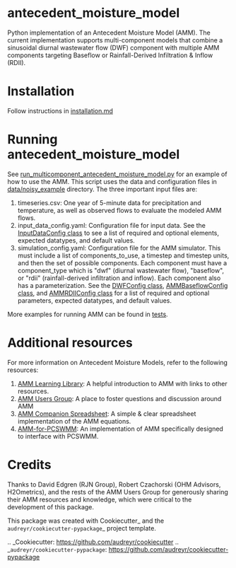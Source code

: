 antecedent_moisture_model
=========================

Python implementation of an Antecedent Moisture Model (AMM). The current implementation supports multi-component models that combine a sinusoidal diurnal wastewater flow (DWF) component with multiple AMM components targeting Baseflow or Rainfall-Derived Infiltration & Inflow (RDII).

# Installation
Follow instructions in [installation.md](docs/installation.md)

# Running antecedent_moisture_model
See [run_multicomponent_antecedent_moisture_model.py](run_multicomponent_simulation.py) for an example of how to use the AMM. This script uses the data and configuration files in [data/noisy_example](data/noisy_example/) directory. The three important input files are:

1. timeseries.csv: One year of 5-minute data for precipitation and temperature, as well as observed flows to evaluate the modeled AMM flows. 
2. input_data_config.yaml: Configuration file for input data. See the [InputDataConfig class](antecedent_moisture_model/timeseries/datamodel.py) to see a list of required and optional elements, expected datatypes, and default values.
3. simulation_config.yaml: Configuration file for the AMM simulator. This must include a list of components_to_use, a timestep and timestep units, and then the set of possible components. Each component must have a component_type which is "dwf" (diurnal wastewater flow), "baseflow", or "rdii" (rainfall-derived infiltration and inflow). Each component also has a parameterization. See the [DWFConfig class](antecedent_moisture_model/simulator/dwf.py), [AMMBaseflowConfig class](antecedent_moisture_model/simulator/amm_baseflow.py), and [AMMRDIIConfig class](antecedent_moisture_model/simulator/amm_rdii.py) for a list of required and optional parameters, expected datatypes, and default values.

More examples for running AMM can be found in [tests](tests/).

# Additional resources 
For more information on Antecedent Moisture Models, refer to the following resources:
1. [AMM Learning Library](https://h2ometrics.com/antecedent-moisture-model/): A helpful introduction to AMM with links to other resources.
2. [AMM Users Group](https://groups.google.com/u/1/g/amm-users/): A place to foster questions and discussion around AMM
3. [AMM Companion Spreadsheet](https://view.officeapps.live.com/op/view.aspx?src=https%3A%2F%2Fwww.h2ometrics.com%2Fwp-content%2Fuploads%2FAMM-Master-Companion-Spreadsheet.xlsx&wdOrigin=BROWSELINK): A simple & clear spreadsheet implementation of the AMM equations.
4. [AMM-for-PCSWMM](https://github.com/RJNGroup/AMM-for-PCSWMM): An implementation of AMM specifically designed to interface with PCSWMM.

	
# Credits

Thanks to David Edgren (RJN Group), Robert Czachorski (OHM Advisors, H2Ometrics), and the rests of the AMM Users Group for generously sharing their AMM resources and knowledge, which were critical to the development of this package.

This package was created with Cookiecutter_ and the `audreyr/cookiecutter-pypackage`_ project template.

.. _Cookiecutter: https://github.com/audreyr/cookiecutter
.. _`audreyr/cookiecutter-pypackage`: https://github.com/audreyr/cookiecutter-pypackage
